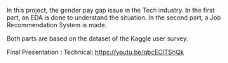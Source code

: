 In this project, the gender pay gap issue in the Tech industry. 
In the first part, an EDA is done to understand the situation. 
In the second part, a Job Recommendation System is made. 

Both parts are based on the dataset of the Kaggle user survey. 

Final Presentation : 
Technical: https://youtu.be/qbcEClTShQk 
